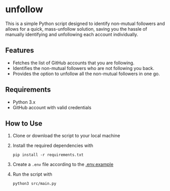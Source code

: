 # unfollow

This is a simple Python script designed to identify non-mutual followers
and allows for a quick, mass-unfollow solution, saving you the hassle
of manually identifying and unfollowing each account individually.

## Features

* Fetches the list of GitHub accounts that you are following.
* Identifies the non-mutual followers who are not following you back.
* Provides the option to unfollow all the non-mutual followers in one go.

## Requirements

* Python 3.x
* GitHub account with valid credentials

## How to Use

1. Clone or download the script to your local machine

2. Install the required dependencies with 

    ```terminal
    pip install -r requirements.txt
    ```

3. Create a `.env` file according to the [.env.example](/.env.example)

4. Run the script with 

    ```terminal
    python3 src/main.py
    ```
